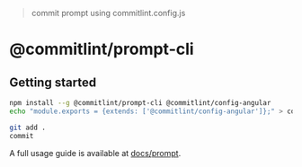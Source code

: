 > commit prompt using commitlint.config.js

# @commitlint/prompt-cli

## Getting started

```bash
npm install --g @commitlint/prompt-cli @commitlint/config-angular
echo "module.exports = {extends: ['@commitlint/config-angular']};" > commitlint.config.js
```

```bash
git add .
commit
```

A full usage guide is available at [docs/prompt](http://marionebl.github.io/commitlint/#/guides-use-prompt).
